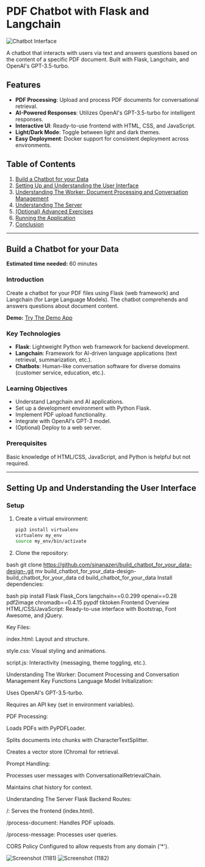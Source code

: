 # PDF Chatbot with Flask and Langchain

![Chatbot Interface](https://mydream.com/image.png) <!-- Replace with actual image URL -->

A chatbot that interacts with users via text and answers questions based on the content of a specific PDF document. Built with Flask, Langchain, and OpenAI's GPT-3.5-turbo.

## Features

- **PDF Processing**: Upload and process PDF documents for conversational retrieval.
- **AI-Powered Responses**: Utilizes OpenAI's GPT-3.5-turbo for intelligent responses.
- **Interactive UI**: Ready-to-use frontend with HTML, CSS, and JavaScript.
- **Light/Dark Mode**: Toggle between light and dark themes.
- **Easy Deployment**: Docker support for consistent deployment across environments.

## Table of Contents

1. [Build a Chatbot for your Data](#build-a-chatbot-for-your-data)
2. [Setting Up and Understanding the User Interface](#setting-up-and-understanding-the-user-interface)
3. [Understanding The Worker: Document Processing and Conversation Management](#understanding-the-worker-document-processing-and-conversation-management)
4. [Understanding The Server](#understanding-the-server)
5. [(Optional) Advanced Exercises](#optional-advanced-exercises)
6. [Running the Application](#running-the-application)
7. [Conclusion](#conclusion)

---

## Build a Chatbot for your Data

**Estimated time needed:** 60 minutes

### Introduction
Create a chatbot for your PDF files using Flask (web framework) and Langchain (for Large Language Models). The chatbot comprehends and answers questions about document content.

**Demo:** [Try The Demo App](#)

### Key Technologies
- **Flask**: Lightweight Python web framework for backend development.
- **Langchain**: Framework for AI-driven language applications (text retrieval, summarization, etc.).
- **Chatbots**: Human-like conversation software for diverse domains (customer service, education, etc.).

### Learning Objectives
- Understand Langchain and AI applications.
- Set up a development environment with Python Flask.
- Implement PDF upload functionality.
- Integrate with OpenAI's GPT-3 model.
- (Optional) Deploy to a web server.

### Prerequisites
Basic knowledge of HTML/CSS, JavaScript, and Python is helpful but not required.

---

## Setting Up and Understanding the User Interface

### Setup
1. Create a virtual environment:
   ```bash
   pip3 install virtualenv
   virtualenv my_env
   source my_env/bin/activate

2. Clone the repository:

bash
git clone https://github.com/sinanazeri/build_chatbot_for_your_data-design-.git
mv build_chatbot_for_your_data-design- build_chatbot_for_your_data
cd build_chatbot_for_your_data
Install dependencies:

bash
pip install Flask Flask_Cors langchain==0.0.299 openai==0.28 pdf2image chromadb==0.4.15 pypdf tiktoken
Frontend Overview
HTML/CSS/JavaScript: Ready-to-use interface with Bootstrap, Font Awesome, and jQuery.

Key Files:

index.html: Layout and structure.

style.css: Visual styling and animations.

script.js: Interactivity (messaging, theme toggling, etc.).

Understanding The Worker: Document Processing and Conversation Management
Key Functions
Language Model Initialization:

Uses OpenAI's GPT-3.5-turbo.

Requires an API key (set in environment variables).

PDF Processing:

Loads PDFs with PyPDFLoader.

Splits documents into chunks with CharacterTextSplitter.

Creates a vector store (Chroma) for retrieval.

Prompt Handling:

Processes user messages with ConversationalRetrievalChain.

Maintains chat history for context.

Understanding The Server
Flask Backend
Routes:

/: Serves the frontend (index.html).

/process-document: Handles PDF uploads.

/process-message: Processes user queries.

CORS Policy
Configured to allow requests from any domain ('*').

![Screenshot (1181)](https://github.com/user-attachments/assets/d9a56ba3-254d-4bbd-b1f6-7c97a3b33611)
![Screenshot (1182)](https://github.com/user-attachments/assets/049ecb09-833e-46b1-bfe9-fcd8f127a505)

